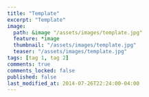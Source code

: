 ```yaml
---
title: "Template"
excerpt: "Template"
image:
  path: &image "/assets/images/template.jpg"
  feature: *image
  thumbnail: "/assets/images/template.jpg"
  teaser: "/assets/images/template.jpg"
tags: [tag 1, tag 2]
comments: true
comments_locked: false
published: false
last_modified_at: 2014-07-26T22:24:00-04:00
---
```

